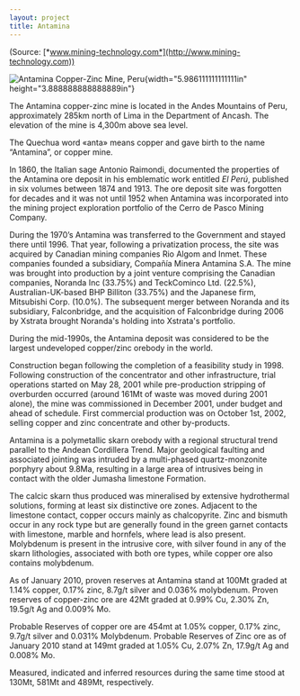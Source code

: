 ```yaml
---
layout: project
title: Antamina
---
```


(Source:
[*www.mining-technology.com*](http://www.mining-technology.com))

![Antamina Copper-Zinc Mine, Peru
](media/image01.jpg "Antamina Copper-Zinc Mine, Peru "){width="5.986111111111111in"
height="3.888888888888889in"}

The Antamina copper-zinc mine is located in the Andes Mountains of Peru,
approximately 285km north of Lima in the Department of Ancash. The
elevation of the mine is 4,300m above sea level.

The Quechua word «anta» means copper and gave birth to the name
“Antamina”, or copper mine.

In 1860, the Italian sage Antonio Raimondi, documented the properties of
the Antamina ore deposit in his emblematic work entitled *El Perú*,
published in six volumes between 1874 and 1913. The ore deposit site was
forgotten for decades and it was not until 1952 when Antamina was
incorporated into the mining project exploration portfolio of the Cerro
de Pasco Mining Company.

During the 1970’s Antamina was transferred to the Government and stayed
there until 1996. That year, following a privatization process, the site
was acquired by Canadian mining companies Rio Algom and Inmet. These
companies founded a subsidiary, Compañía Minera Antamina S.A. The mine
was brought into production by a joint venture comprising the Canadian
companies, Noranda Inc (33.75%) and TeckCominco Ltd. (22.5%),
Australian-UK-based BHP Billiton (33.75%) and the Japanese firm,
Mitsubishi Corp. (10.0%). The subsequent merger between Noranda and its
subsidiary, Falconbridge, and the acquisition of Falconbridge during
2006 by Xstrata brought Noranda's holding into Xstrata's portfolio.

During the mid-1990s, the Antamina deposit was considered to be the
largest undeveloped copper/zinc orebody in the world.

Construction began following the completion of a feasibility study in
1998. Following construction of the concentrator and other
infrastructure, trial operations started on May 28, 2001 while
pre-production stripping of overburden occurred (around 161Mt of waste
was moved during 2001 alone), the mine was commissioned in December
2001, under budget and ahead of schedule. First commercial production
was on October 1st, 2002, selling copper and zinc concentrate and other
by-products.

Antamina is a polymetallic skarn orebody with a regional structural
trend parallel to the Andean Cordillera Trend. Major geological faulting
and associated jointing was intruded by a multi-phased quartz-monzonite
porphyry about 9.8Ma, resulting in a large area of intrusives being in
contact with the older Jumasha limestone Formation.

The calcic skarn thus produced was mineralised by extensive hydrothermal
solutions, forming at least six distinctive ore zones. Adjacent to the
limestone contact, copper occurs mainly as chalcopyrite. Zinc and
bismuth occur in any rock type but are generally found in the green
garnet contacts with limestone, marble and hornfels, where lead is also
present. Molybdenum is present in the intrusive core, with silver found
in any of the skarn lithologies, associated with both ore types, while
copper ore also contains molybdenum.

As of January 2010, proven reserves at Antamina stand at 100Mt graded at
1.14% copper, 0.17% zinc, 8.7g/t silver and 0.036% molybdenum. Proven
reserves of copper-zinc ore are 42Mt graded at 0.99% Cu, 2.30% Zn,
19.5g/t Ag and 0.009% Mo.

Probable Reserves of copper ore are 454mt at 1.05% copper, 0.17% zinc,
9.7g/t silver and 0.031% Molybdenum. Probable Reserves of Zinc ore as of
January 2010 stand at 149mt graded at 1.05% Cu, 2.07% Zn, 17.9g/t Ag and
0.008% Mo.

Measured, indicated and inferred resources during the same time stood at
130Mt, 581Mt and 489Mt, respectively.
